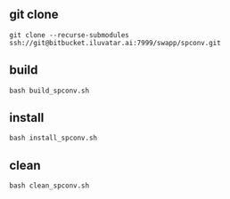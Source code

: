 ## git clone
```shell
git clone --recurse-submodules ssh://git@bitbucket.iluvatar.ai:7999/swapp/spconv.git
```

## build
```shell
bash build_spconv.sh
```
## install
```shell
bash install_spconv.sh
```
## clean
```shell
bash clean_spconv.sh